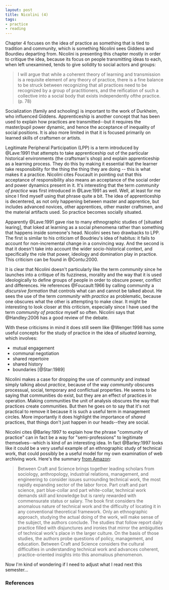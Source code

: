 ```yaml
---
layout: post
title: Nicolini (4)
tags:
- practice
- reading
---
```


Chapter 4 focuses on the idea of practice as something that is tied to tradition
and community, which is something Nicolini sees Giddens and Bourdieu departing
from. Nicolini is presenting this chapter mostly in order to critique the idea,
because its focus on people transmitting ideas to each, when left unexamined,
tends to give solidity to social actors and groups:

> I will argue that while a coherent theory of learning and transmission is 
> a requisite element of any theory of practice, there is a fine balance to 
> be struck between recognizing that all practices need to be recognized 
> by a group of practitioners, and the reification of such a collective 
> into a social body that exists independently ofthe practice. (p. 78)

Socialization (family and schooling) is important to the work of Durkheim, who
influenced Giddens. Apprenticeship is another concept that has been used to
explain how practices are transmitted--but it requires the master/pupil power
dynamic, and hence the acceptance of inequality of social positions. It is also
more limited in that it is focused primarily on learned skills of craftsmen or
artists.

Legitimate Peripheral Participation (LPP) is a term introduced by @Lave:1991
that attempts to take apprenticeship out of the particular historical 
environments (the craftsman's shop) and explain apprenticeship as a learning 
process. They do this by making it essential that the learner take
responsibility for the thing the thing they are doing -- this is what makes it a
practice. Nicolini cites Foucault in pointing out that this acceptance of
responsibility also means an acceptance of the social order and power dynamics
present in it. It's interesting that the term *community of practice* was first
introduced in @Lave:1991 as well. Well, at least for me since I find myself
using that phrase quite a bit. The idea of apprenticeship is decentered, as not
only happening between master and apprentice, but includes advanced novices,
other apprentices, other master craftsmen, and the material artifacts used. So
practice becomes socially situated.

Apparently @Lave:1991 gave rise to many ethnographic studies of [situated
learing], that loked at learning as a social phenomena rather than something
that happens inside someone's head. Nicolini sees two drawbacks to LPP. The
first is similar to his criticism of Boudrieu's idea of habitus: it fails to
account for non-incremental change in a convincing way. And the second is that
it doesn't take into account the wider socio-historical context, and
specifically the role that power, ideology and domination play in practice. This
criticism can be found in @Contu:2000.

It is clear that Nicolini doesn't particularly like the term *community* since
he launches into a critique of its fuzziness, morality and the way that it is
used ideologically to define groups of people in order to obscure power,
conflict and differences. He references @Foucault:1966 by calling community a
*discursive formation* that controls what can and cannot be talked about. He
sees the use of the term *community* with *practice* as problematic, because one
obscures what the other is attempting to make clear. It might be interesting to
look closer at this criticism, especially since I have used the term *community
of practice* myself so often. Nicolini says that @Handley:2006 has a good review
of the debate.

With these criticisms in mind it does still seem like @Wenger:1998 has some
useful concepts for the study of practice in the idea of *situated learning*,
which involves:

* mutual engagement
* communal negotiation
* shared repertoire
* shared history
* boundaries [@Star:1989]

Nicolini makes a case for dropping the use of *community* and instead simply
talking about *practice*, because of the way *community* obscures processual,
social, temporary and conflictual properties. He seems to be saying that
communities do exist, but they are an effect of practices in operation. Making
communities the unit of analysis obscures the way that practices create
communities. But then he goes on to say that it's not practical to remove it
because it is such a useful term in management circles. More importantly it does
highlight the importance of *shared* practices, that things don't just happen in
our heads--they are social.

Nicolini cites @Barley:1997 to explain how the phrase "community of practice"
can in fact be a way for "semi-professions" to legitimate themselves--which is
kind of an interesting idea. In fact @Barley:1997 looks like it could be a very
useful example of an ethnographic study of technical work, that could possibly
be a useful model for my own examination of web archiving work. Here's the
summary [from Amazon]:

> Between Craft and Science brings together leading scholars from sociology,
> anthropology, industrial relations, management, and engineering to consider
> issues surrounding technical work, the most rapidly expanding sector of the
> labor force. Part craft and part science, part blue-collar and part
> white-collar, technical work demands skill and knowledge but is rarely
> rewarded with commensurate status or salary. The book first considers the 
> anomalous nature of technical work and the difficulty of locating it in 
> any conventional theoretical framework. Only an ethnographic approach, 
> studying the actual doing of the work, will make sense of the subject, 
> the authors conclude. The studies that follow report daily practice 
> filled with disjunctures and ironies that mirror the ambiguities of 
> technical work's place in the larger culture. On the basis of those 
> studies, the authors probe questions of policy, management, and education.
> Between Craft and Science considers the cultural difficulties in 
> understanding technical work and advances coherent, practice-oriented 
> insights into this anomalous phenomenon.

Now I'm kind of wondering if I need to adjust what I read next this semester...

### References

[situated learning]: https://en.wikipedia.org/wiki/Situated_learning
[from Amazon]: https://www.amazon.com/Between-Craft-Science-Collection-Technology/dp/0801483662
